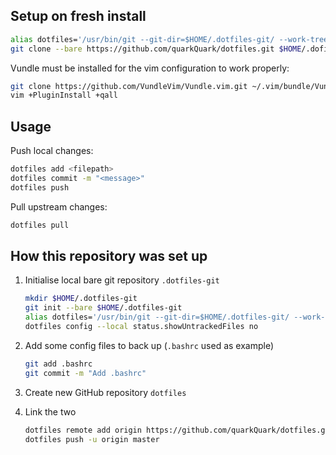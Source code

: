 ## Setup on fresh install

````bash
alias dotfiles='/usr/bin/git --git-dir=$HOME/.dotfiles-git/ --work-tree=$HOME'
git clone --bare https://github.com/quarkQuark/dotfiles.git $HOME/.dofiles-git
````
Vundle must be installed for the vim configuration to work properly:
````bash
git clone https://github.com/VundleVim/Vundle.vim.git ~/.vim/bundle/Vundle.vim
vim +PluginInstall +qall
````

## Usage

Push local changes:
````bash
dotfiles add <filepath>
dotfiles commit -m "<message>"
dotfiles push
````
Pull upstream changes:
````bash
dotfiles pull
````

## How this repository was set up

1.  Initialise local bare git repository `.dotfiles-git`

    ````bash
    mkdir $HOME/.dotfiles-git
    git init --bare $HOME/.dotfiles-git
    alias dotfiles='/usr/bin/git --git-dir=$HOME/.dotfiles-git/ --work-tree=$HOME'
    dotfiles config --local status.showUntrackedFiles no
    ````

2.  Add some config files to back up (`.bashrc` used as example)

    ````bash
    git add .bashrc
    git commit -m "Add .bashrc"
    ````

3.  Create new GitHub repository `dotfiles`

4.  Link the two

    ````bash
    dotfiles remote add origin https://github.com/quarkQuark/dotfiles.git
    dotfiles push -u origin master
    ````
